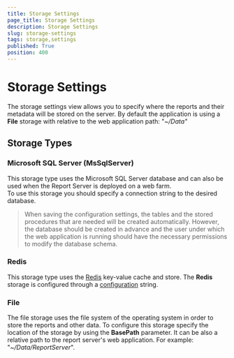 ```yaml
---
title: Storage Settings
page_title: Storage Settings
description: Storage Settings
slug: storage-settings
tags: storage,settings
published: True
position: 400
---
```


# Storage Settings

The storage settings view allows you to specify where the reports and their metadata will be stored on the server. By default the application is using a **File** storage with relative to the web application path: "_~/Data"_

## Storage Types

### Microsoft SQL Server (MsSqlServer)
This storage type uses the Microsoft SQL Server database and can also be used when the Report Server is deployed on a web farm.  
To use this storage you should specify a connection string to the desired database.  

>When saving the configuration settings, the tables and the stored procedures that are needed will be created automatically. However, the database should be created in advance and the user under which the web application is running should have the necessary permissions to modify the database schema.

### Redis
This storage type uses the [Redis](http://redis.io/) key-value cache and store. The **Redis** storage is configured through a [configuration](https://github.com/StackExchange/StackExchange.Redis/blob/master/Docs/Configuration.md) string.

### File
Тhe file storage uses the file system of the operating system in order to store the reports and other data. To configure this storage specify the location of the storage by using the **BasePath** parameter. 
It can be also a relative path to the report server's web application. For example: "_~/Data/ReportServer_".
